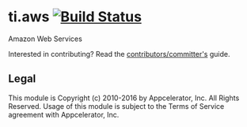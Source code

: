 # ti.aws [![Build Status](https://magnum.travis-ci.com/appcelerator-modules/ti.aws.svg?token=ph6xdReX6PW2XENunBEH&branch=master)](https://magnum.travis-ci.com/appcelerator-modules/ti.aws)

Amazon Web Services

Interested in contributing? Read the [contributors/committer's](https://wiki.appcelerator.org/display/community/Home) guide.

## Legal

This module is Copyright (c) 2010-2016 by Appcelerator, Inc. All Rights Reserved. Usage of this module is subject to 
the Terms of Service agreement with Appcelerator, Inc.  
